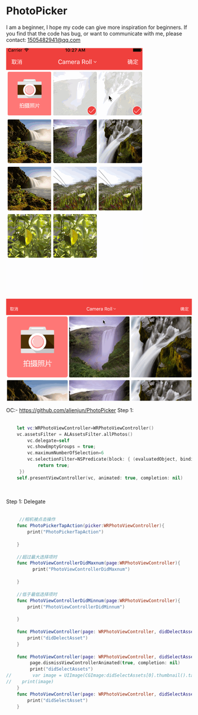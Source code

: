 # PhotoPicker

I am a beginner, I hope my code can give more inspiration for beginners. If you find that the code has bug, or want to communicate with me, please contact: 1505482941@qq.com

![image](https://raw.githubusercontent.com/TiltCitySong/WRPhotoPicker/master/WRPhotoPicker/img/p2.gif)   

![image](https://raw.githubusercontent.com/TiltCitySong/WRPhotoPicker/master/WRPhotoPicker/img/p1.gif)   


OC:- https://github.com/alienjun/PhotoPicker
Step 1:
```swift  

    let vc:WRPhotoViewController=WRPhotoViewController()
    vc.assetsFilter = ALAssetsFilter.allPhotos()
        vc.delegate=self
        vc.showEmptyGroups = true;
        vc.maximumNumberOfSelection=6
        vc.selectionFilter=NSPredicate(block: { (evaluatedObject, bindings) -> Bool in
            return true;
     })
	self.presentViewController(vc, animated: true, completion: nil)
    
       
```
Step 1: Delegate

```swift  

     //相机被点击操作
    func PhotoPickerTapAction(picker:WRPhotoViewController){
        print("PhotoPickerTapAction")
    
    }
    
    //超过最大选择项时
    func PhotoViewControllerDidMaxnum(page:WRPhotoViewController){
          print("PhotoViewControllerDidMaxnum")
    
    }
    
    //低于最低选择项时
    func PhotoViewControllerDidMinnum(page:WRPhotoViewController){
        print("PhotoViewControllerDidMinnum")
    
    }
    
    func PhotoViewController(page: WRPhotoViewController, didDelectAsset: AnyObject) {
        print("didDelectAsset")
    }
    
    func PhotoViewController(page: WRPhotoViewController, didSelectAssets: NSArray) {
         page.dismissViewControllerAnimated(true, completion: nil)
         print("didSelectAssets")
//        var image = UIImage(CGImage:didSelectAssets[0].thumbnail().takeUnretainedValue())
//    print(image)
    }
    func PhotoViewController(page: WRPhotoViewController, didSelectAsset: AnyObject) {
        print("didSelectAsset")
    }

    
       
```
   
